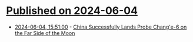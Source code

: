 # [Published on 2024-06-04](index.md)

* [2024-06-04, 15:51:00](https://soylentnews.org/article.pl?sid=24/06/03/201234&from=rss) - [China Successfully Lands Probe Chang'e-6 on the Far Side of the Moon](https://soylentnews.org/article.pl?sid=24/06/03/201234&from=rss)
